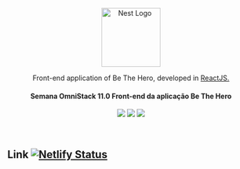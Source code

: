 <p align="center">
  <a href="https://rocketseat.com.br/" target="_blank"><img src="https://betheheroproject.netlify.com/static/media/logo.7eea718b.svg" width="120" alt="Nest Logo" /></a>
</p>

<p align="center">Front-end application of Be The Hero, developed in <a href="https://reactjs.org/" target="_blank">ReactJS.</a></p>
<h4 align="center">
  Semana OmniStack 11.0 Front-end da aplicação Be The Hero
</h4>
<div align="center">

![](https://img.shields.io/badge/license-MIT-green)
![](https://img.shields.io/github/issues/AdrianoBiolchi/be-the-hero-front-end)
![](https://img.shields.io/github/stars/AdrianoBiolchi/be-the-hero-front-end)

</div> 
<br>

## Link [![Netlify Status](https://api.netlify.com/api/v1/badges/76d56b58-f308-419c-81d9-360b8cbfd003/deploy-status)](https://app.netlify.com/sites/betheheroproject/deploys)
